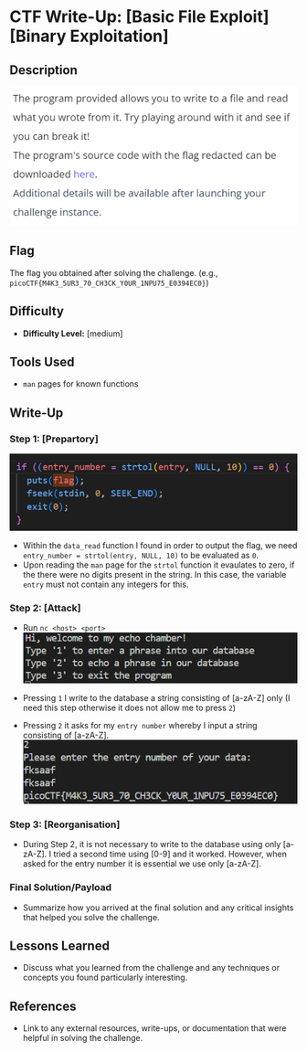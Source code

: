 # CTF Write-Up: [Basic File Exploit][Binary Exploitation]

## Description
![alt text](image-3.png)

## Flag
The flag you obtained after solving the challenge. (e.g., `picoCTF{M4K3_5UR3_70_CH3CK_Y0UR_1NPU75_E0394EC0}`)

## Difficulty
- **Difficulty Level:** [medium]

## Tools Used
- `man` pages for known functions

## Write-Up

### Step 1: [Prepartory]
![alt text](image.png)
- Within the `data_read` function I found in order to output the flag, we need `entry_number = strtol(entry, NULL, 10)` to be evaluated as `0`.
- Upon reading the `man` page for the `strtol` function it evaulates to zero, if the there were no digits present in the string. In this case, the variable `entry` must not contain any integers for this. 

### Step 2: [Attack]
- Run `nc <host> <port>` 
![alt text](image-1.png)

- Pressing `1` I write to the database a string consisting of [a-zA-Z] only (I need this step otherwise it does not allow me to press `2`)
- Pressing `2` it asks for my `entry number` whereby I input a string consisting of [a-zA-Z].
![alt text](image-2.png)

### Step 3: [Reorganisation]
- During Step 2, it is not necessary to write to the database using only [a-zA-Z]. I tried a second time using [0-9] and it worked. However, when asked for the entry number it is essential we use only [a-zA-Z]. 
### Final Solution/Payload
- Summarize how you arrived at the final solution and any critical insights that helped you solve the challenge.

## Lessons Learned
- Discuss what you learned from the challenge and any techniques or concepts you found particularly interesting.

## References
- Link to any external resources, write-ups, or documentation that were helpful in solving the challenge.

